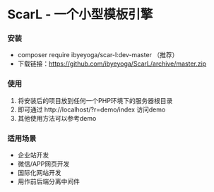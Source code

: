 # ScarL - 一个小型模板引擎
### 安装
 * composer require ibyeyoga/scar-l:dev-master （推荐）
 * 下载链接：https://github.com/ibyeyoga/ScarL/archive/master.zip

### 使用
 1. 将安装后的项目放到任何一个PHP环境下的服务器根目录
 2. 即可通过 http://localhost/?r=demo/index 访问demo
 3. 其他使用方法可以参考demo

### 适用场景
 * 企业站开发
 * 微信/APP网页开发
 * 国际化网站开发
 * 用作前后端分离中间件